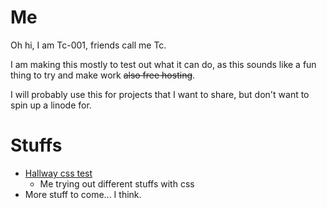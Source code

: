 # Me

Oh hi, I am Tc-001, friends call me Tc.
 
I am making this mostly to test out what it can do, as this sounds like a fun thing to try and make work ~~also free hosting~~. 

I will probably use this for projects that I want to share, but don't want to spin up a linode for.


# Stuffs
* [Hallway css test](projects/hallway/index.html)
    * Me trying out different stuffs with css
* More stuff to come... I think.
